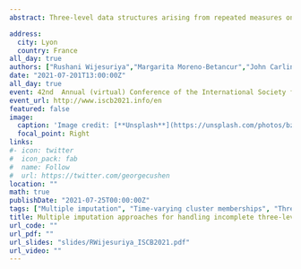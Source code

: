 ```yaml
---
abstract: Three-level data structures arising from repeated measures on individuals who are clustered within larger units are common in clinical and population health studies. An additional complexity arises when individuals move between clusters over the course of the study resulting in a cross-classified data structure, which needs to be accounted for in the analysis. In these studies, missing data are also a common occurrence. Multiple imputation (MI) is a popular approach for handling missing data, but its validity depends on appropriate tailoring to the target analysis. In the context of cross-classified data, this means that the three-level structure and the time-varying cluster membership should be appropriately accommodated in the imputation model. While three-level data can be handled by either adapting single- and two-level MI approaches using dummy indicators and/or imputing repeated measures in wide format, or using a three-level MI approach, the implementation and comparability of these approaches in the context of cross-classified structures remain unclear. We conducted a simulation study to evaluate MI approaches handling incomplete cross-classified data when the substantive analysis uses a cross-classified random effects model. The simulation design was based on a longitudinal cohort study estimating the effect of depressive symptoms on the academic performance of students over time, clustered by time-varying school. The simulations were conducted under various missing data mechanisms and strengths of cluster correlation. The approaches evaluated included ad-hoc methods, ignoring the time-varying nature of cluster membership by taking the first or the most common cluster; pragmatic extensions of single-level and two-level MI approaches within the joint modelling (JM) and the fully conditional specification (FCS) framework; and a three-level FCS MI approach specifically developed for handling cross-classified data. We also compare the approaches in the longitudinal cohort case study. Simulation results indicated that the FCS implementations performed well in terms of bias and precision while the JM approaches performed poorly. The results in the case study were in line with simulations, with the JM approaches resulting in comparatively different estimates for the variance components than the FCS approaches.

address:
  city: Lyon
  country: France
all_day: true
authors: ["Rushani Wijesuriya","Margarita Moreno-Betancur","John Carlin","Anurika De Silva","Katherine J.Lee"]
date: "2021-07-201T13:00:00Z"
all_day: true
event: 42nd  Annual (virtual) Conference of the International Society for Clinical Biostatistics
event_url: http://www.iscb2021.info/en
featured: false
image:
  caption: 'Image credit: [**Unsplash**](https://unsplash.com/photos/bzdhc5b3Bxs)'
  focal_point: Right
links:
#- icon: twitter
#  icon_pack: fab
#  name: Follow
#  url: https://twitter.com/georgecushen
location: ""
math: true
publishDate: "2021-07-25T00:00:00Z"
tags: ["Multiple imputation", "Time-varying cluster memberships", "Three-level", "Cross-classified", "Missing data"]
title: Multiple imputation approaches for handling incomplete three-level data with time varying cluster memberships
url_code: ""
url_pdf: ""
url_slides: "slides/RWijesuriya_ISCB2021.pdf"
url_video: ""
---
```


